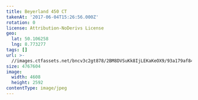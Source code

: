 ```yaml
---
title: Beyerland 450 CT
takenAt: '2017-06-04T15:26:56.000Z'
rotation: 0
license: Attribution-NoDerivs License
geo:
  lat: 50.106258
  lng: 8.773277
tags: []
url: >-
  //images.ctfassets.net/bncv3c2gt878/2BM8DVSuKk8IjLEKaKeOX9/93a179af84aebf3e89d543150bcb3885/beyerland-450-ct_35054821946_o
size: 4767604
image:
  width: 4608
  height: 2592
contentType: image/jpeg
---
```


